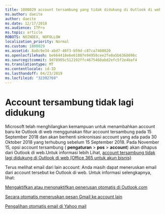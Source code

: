 ```yaml
---
title: 1800029 account tersambung yang tidak didukung di Outlook di web
ms.author: daeite
author: daeite
ms.date: 12/17/2018
ms.audience: ITPro
ms.topic: article
ROBOTS: NOINDEX, NOFOLLOW
localization_priority: Normal
ms.custom: 1800029
ms.assetid: 8a8c9e34-abd7-40f3-b59d-c87ca7400020
ms.openlocfilehash: be664418e6e61807e94958cee2fe0a5b6368696c
ms.sourcegitcommit: 9d78905c512192ffc4675468abd2efc5f2e4baf4
ms.translationtype: MT
ms.contentlocale: id-ID
ms.lasthandoff: 04/23/2019
ms.locfileid: "32392769"
---
```

# <a name="connected-accounts-are-no-longer-supported"></a>Account tersambung tidak lagi didukung

Microsoft telah menghilangkan kemampuan untuk menambahkan account baru ke Outlook di web menggunakan fitur account tersambung pada 15 September 2018 dan akan berhenti sinkronisasi account yang ada pada 30 Oktober 2018 yang terhubung sebelum 15 September 2018. Pada November 15, opsi account tersambung ( **pengaturan** \> **pos** \> **account**) akan dihapus dari Outlook di web.Untuk informasi lebih Lihat, [account tersambung tidak lagi didukung di Outlook di web (Office 365 untuk akun bisnis)](https://support.office.com/article/Connected-accounts-is-no-longer-supported-in-Outlook-on-the-web-Office-365-for-business-accounts-5cc526bf-e928-4a99-8b9f-5e089df7d887)
  
Terus melihat email dari lain account: Anda masih dapat meneruskan email dari account tersebut ke Outlook di web. Untuk informasi selengkapnya, lihat:
  
[Mengaktifkan atau menonaktifkan penerusan otomatis di Outlook.com](https://go.microsoft.com/fwlink/?linkid=2038346)
  
[Secara otomatis meneruskan pesan Gmail ke account lain](https://support.google.com/mail/answer/10957?hl=en)
  
[Pengalihan otomatis email di Yahoo mail](https://help.yahoo.com/kb/SLN22028.mdl?guccounter=1)
  

